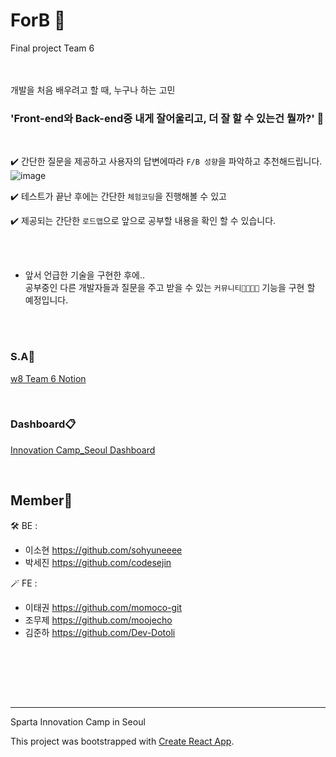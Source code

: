 <h1>  ForB 🐣 </h1>

Final project Team 6

<br>

<br>
개발을 처음 배우려고 할 때, 누구나 하는 고민

<br>

<h3> 'Front-end와 Back-end중 내게 잘어울리고, 더 잘 할 수 있는건 뭘까?' 🤔 </h3>

<br>

✔️ 간단한 질문을 제공하고 사용자의 답변에따라 `F/B 성향`을 파악하고 추천해드립니다. <br>
![image](https://user-images.githubusercontent.com/107379879/197470231-ff901e1b-fcb9-4c52-bfc5-585530c611b9.png)

✔️ 테스트가 끝난 후에는 간단한 `체험코딩`을 진행해볼 수 있고 <br>

✔️ 제공되는 간단한 `로드맵`으로 앞으로 공부할 내용을 확인 할 수 있습니다. <br>

<br><br>

- 앞서 언급한 기술을 구현한 후에.. <br>
  공부중인 다른 개발자들과 질문을 주고 받을 수 있는 `커뮤니티👨‍👩‍👧‍👦` 기능을 구현 할 예정입니다.


<br><br>

### S.A📑

[w8 Team 6 Notion](https://www.notion.so/F-or-B-8ef2e74bb1184d23a83c67eaab82fb36)

<br>

### Dashboard📋

[Innovation Camp_Seoul Dashboard](https://docs.google.com/spreadsheets/d/12q6UUsaQN5Vb_wK__GHpFbfmPXJ9LlOnpu3dwfwx6JY/edit#gid=430440458)

<br>

## Member🌱

🛠️ BE : <br>

- 이소현 https://github.com/sohyuneeee <br>
- 박세진 https://github.com/codesejin <br>

🪄 FE : <br>

- 이태권 https://github.com/momoco-git <br>
- 조무제 https://github.com/moojecho <br>
- 김준하 https://github.com/Dev-Dotoli <br>

<br><br>


<br><br>

---

Sparta Innovation Camp in Seoul

This project was bootstrapped with [Create React App](https://github.com/facebook/create-react-app).
